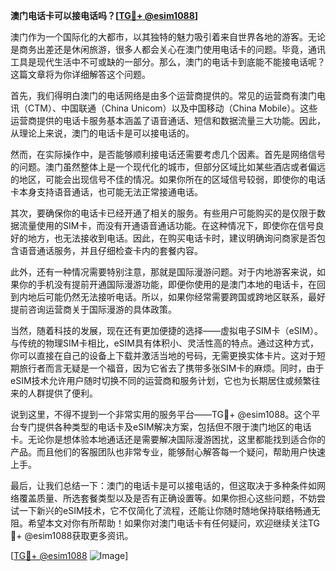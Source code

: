 **澳门电话卡可以接电话吗？[[TG💪+ @esim1088](https://t.me/s/esim1088)]**

澳门作为一个国际化的大都市，以其独特的魅力吸引着来自世界各地的游客。无论是商务出差还是休闲旅游，很多人都会关心在澳门使用电话卡的问题。毕竟，通讯工具是现代生活中不可或缺的一部分。那么，澳门的电话卡到底能不能接电话呢？这篇文章将为你详细解答这个问题。

首先，我们得明白澳门的电话网络是由多个运营商提供的。常见的运营商有澳门电讯（CTM）、中国联通（China Unicom）以及中国移动（China Mobile）。这些运营商提供的电话卡服务基本涵盖了语音通话、短信和数据流量三大功能。因此，从理论上来说，澳门的电话卡是可以接电话的。

然而，在实际操作中，是否能够顺利接电话还需要考虑几个因素。首先是网络信号的问题。澳门虽然整体上是一个现代化的城市，但部分区域比如某些酒店或者偏远的地区，可能会出现信号不佳的情况。如果你所在的区域信号较弱，即使你的电话卡本身支持语音通话，也可能无法正常接通电话。

其次，要确保你的电话卡已经开通了相关的服务。有些用户可能购买的是仅限于数据流量使用的SIM卡，而没有开通语音通话功能。在这种情况下，即使你在信号良好的地方，也无法接收到电话。因此，在购买电话卡时，建议明确询问商家是否包含语音通话服务，并且仔细检查卡内的套餐内容。

此外，还有一种情况需要特别注意，那就是国际漫游问题。对于内地游客来说，如果你的手机没有提前开通国际漫游功能，即便你使用的是澳门本地的电话卡，在回到内地后可能仍然无法接听电话。所以，如果你经常需要跨国或跨地区联系，最好提前咨询运营商关于国际漫游的具体政策。

当然，随着科技的发展，现在还有更加便捷的选择——虚拟电子SIM卡（eSIM）。与传统的物理SIM卡相比，eSIM具有体积小、灵活性高的特点。通过这种方式，你可以直接在自己的设备上下载并激活当地的号码，无需更换实体卡片。这对于短期旅行者而言无疑是一个福音，因为它省去了携带多张SIM卡的麻烦。同时，由于eSIM技术允许用户随时切换不同的运营商和服务计划，它也为长期居住或频繁往来的人群提供了便利。

说到这里，不得不提到一个非常实用的服务平台——TG💪+ @esim1088。这个平台专门提供各种类型的电话卡及eSIM解决方案，包括但不限于澳门地区的电话卡。无论你是想体验本地通话还是需要解决国际漫游困扰，这里都能找到适合你的产品。而且他们的客服团队也非常专业，能够耐心解答每一个疑问，帮助用户快速上手。

最后，让我们总结一下：澳门的电话卡是可以接电话的，但这取决于多种条件如网络覆盖质量、所选套餐类型以及是否有正确设置等。如果你担心这些问题，不妨尝试一下新兴的eSIM技术，它不仅简化了流程，还能让你随时随地保持联络畅通无阻。希望本文对你有所帮助！如果你对澳门电话卡有任何疑问，欢迎继续关注TG💪+ @esim1088获取更多资讯。

[[TG💪+ @esim1088](https://t.me/s/esim1088) ![Image](https://i.postimg.cc/4NQfJmqS/Snipaste-2025-05-13-00-14-12.png)]